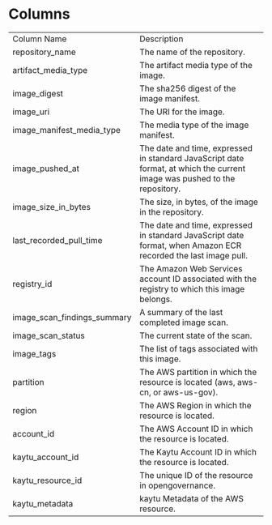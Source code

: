 # Columns  

<table>
	<tr><td>Column Name</td><td>Description</td></tr>
	<tr><td>repository_name</td><td>The name of the repository.</td></tr>
	<tr><td>artifact_media_type</td><td>The artifact media type of the image.</td></tr>
	<tr><td>image_digest</td><td>The sha256 digest of the image manifest.</td></tr>
	<tr><td>image_uri</td><td>The URI for the image.</td></tr>
	<tr><td>image_manifest_media_type</td><td>The media type of the image manifest.</td></tr>
	<tr><td>image_pushed_at</td><td>The date and time, expressed in standard JavaScript date format, at which the current image was pushed to the repository.</td></tr>
	<tr><td>image_size_in_bytes</td><td>The size, in bytes, of the image in the repository.</td></tr>
	<tr><td>last_recorded_pull_time</td><td>The date and time, expressed in standard JavaScript date format, when Amazon ECR recorded the last image pull.</td></tr>
	<tr><td>registry_id</td><td>The Amazon Web Services account ID associated with the registry to which this image belongs.</td></tr>
	<tr><td>image_scan_findings_summary</td><td>A summary of the last completed image scan.</td></tr>
	<tr><td>image_scan_status</td><td>The current state of the scan.</td></tr>
	<tr><td>image_tags</td><td>The list of tags associated with this image.</td></tr>
	<tr><td>partition</td><td>The AWS partition in which the resource is located (aws, aws-cn, or aws-us-gov).</td></tr>
	<tr><td>region</td><td>The AWS Region in which the resource is located.</td></tr>
	<tr><td>account_id</td><td>The AWS Account ID in which the resource is located.</td></tr>
	<tr><td>kaytu_account_id</td><td>The Kaytu Account ID in which the resource is located.</td></tr>
	<tr><td>kaytu_resource_id</td><td>The unique ID of the resource in opengovernance.</td></tr>
	<tr><td>kaytu_metadata</td><td>kaytu Metadata of the AWS resource.</td></tr>
</table>